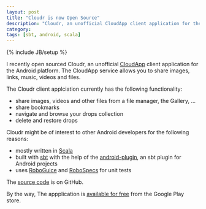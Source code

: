 ```yaml
---
layout: post
title: "Cloudr is now Open Source"
description: "Cloudr, an unofficial CloudApp client application for the Android platform is now Open Source."
category: 
tags: [sbt, android, scala]
---
```

{% include JB/setup %}

I recently open sourced Cloudr, an unofficial [CloudApp](http://getcloudapp.com) client application for the Android platform. The CloudApp service allows you to share images, links, music, videos and files.

The Cloudr client applciation currently has the following functionality:

* share images, videos and other files from a file manager, the Gallery, ...
* share bookmarks
* navigate and browse your drops collection
* delete and restore drops

Cloudr might be of interest to other Android developers for the following reasons:

* mostly written in [Scala](http://www.scala-lang.org)
* built with [sbt](https://github.com/harrah/xsbt) with the help of the [android-plugin](https://github.com/jberkel/android-plugin), an sbt plugin for Android projects
* uses [RoboGuice](http://code.google.com/p/roboguice/) and [RoboSpecs](https://github.com/jbrechtel/robospecs) for unit tests

The [source code](https://github.com/sdb/cloudr) is on GitHub.

By the way, The appplication is [available for free](https://play.google.com/store/apps/details?id=be.ellefant.cloudr) from the Google Play store.